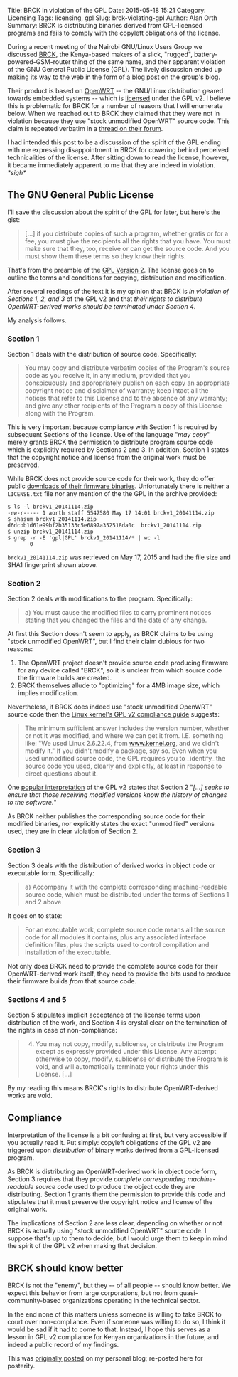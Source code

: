 Title: BRCK in violation of the GPL
Date: 2015-05-18 15:21
Category: Licensing
Tags: licensing, gpl
Slug: brck-violating-gpl
Author: Alan Orth
Summary: BRCK is distributing binaries derived from GPL-licensed programs and fails to comply with the copyleft obligations of the license.

During a recent meeting of the Nairobi GNU/Linux Users Group we discussed [BRCK](https://www.brck.com "BRCK | Rugged, Portable WiFi Hotspot & Battery Extender"), the Kenya-based makers of a slick, "rugged", battery-powered-GSM-router thing of the same name, and their apparent violation of the GNU General
Public License (GPL). The lively discussion ended up making its way to the web in the form of a [blog
post](https://nairobilug.or.ke/2015/05/meetup-may-2015.html) on the group's blog.

Their product is based on [OpenWRT](https://openwrt.org/) -- the GNU/Linux distribution geared towards embedded systems -- which is [licensed](http://wiki.openwrt.org/about/license) under the GPL v2. I believe this is problematic for BRCK for a number of reasons that I will enumerate below. When we reached out to BRCK they claimed that they were not in violation because they use "stock unmodified OpenWRT" source code. This claim is repeated verbatim in a [thread on their forum](http://forums.brck.com/t/where-is-the-openwrt-fork-source-at/482/8).

I had intended this post to be a discussion of the spirit of the GPL ending with me expressing disappointment in BRCK for cowering behind perceived technicalities of the license. After sitting down to read the license, however, it became immediately apparent to me that they are indeed in violation. *\*sigh\**

## The GNU General Public License

I'll save the discussion about the spirit of the GPL for later, but here's the gist:

> [...] if you distribute copies of such a program, whether gratis or
> for a fee, you must give the recipients all the rights that you have.
> You must make sure that they, too, receive or can get the source code.
> And you must show them these terms so they know their rights.

That's from the preamble of the [GPL Version 2](https://www.gnu.org/licenses/gpl2.txt). The license goes on to outline the terms and conditions for copying, distribution and modification.

After several readings of the text it is my opinion that BRCK is *in violation of Sections 1, 2, and 3* of the GPL v2 and that *their rights to distribute OpenWRT-derived works should be terminated under Section 4*.

My analysis follows.

### Section 1

Section 1 deals with the distribution of source code. Specifically:

> You may copy and distribute verbatim copies of the Program's source
> code as you receive it, in any medium, provided that you conspicuously
> and appropriately publish on each copy an appropriate copyright notice
> and disclaimer of warranty; keep intact all the notices that refer to
> this License and to the absence of any warranty; and give any other
> recipients of the Program a copy of this License along with the
> Program.

This is very important because compliance with Section 1 is required by subsequent Sections of the license. Use of the language "*may copy*" merely grants BRCK the permission to distribute program source code which is explicitly required by Sections 2 and 3. In addition, Section 1 states that the copyright notice and license from the original work must be preserved.

While BRCK does not provide source code for their work, they do offer public [downloads of their firmware binaries](https://www.brck.com/firmware/). Unfortunately there is neither a `LICENSE.txt` file nor any mention of the the GPL in the archive provided:

    $ ls -l brckv1_20141114.zip
    -rw-r----- 1 aorth staff 5547580 May 17 14:01 brckv1_20141114.zip
    $ shasum brckv1_20141114.zip
    d6dcbb1d61e99bf2b35133c5e6897a352518da0c  brckv1_20141114.zip
    $ unzip brckv1_20141114.zip
    $ grep -r -E 'gpl|GPL' brckv1_20141114/* | wc -l
           0

`brckv1_20141114.zip` was retrieved on May 17, 2015 and had the file size and SHA1 fingerprint shown above.

### Section 2

Section 2 deals with modifications to the program. Specifically:

> a) You must cause the modified files to carry prominent notices
> stating that you changed the files and the date of any change.

At first this Section doesn't seem to apply, as BRCK claims to be using "stock unmodified OpenWRT", but I find their claim dubious for two reasons:

1.  The OpenWRT project doesn't provide source code producing firmware for any device called "BRCK", so it is unclear from which source code the firmware builds are created.
2.  BRCK themselves allude to "optimizing" for a 4MB image size, which implies modification.

Nevertheless, if BRCK does indeed use "stock unmodified OpenWRT" source code then the [Linux kernel's GPL v2 compliance guide](https://www.kernel.org/doc/pending/gplv2-howto.html) suggests:

> The minimum sufficient answer includes the version number, whether or
> not it was modified, and where we can get it from. I.E. something
> like: "We used Linux 2.6.22.4, from www.kernel.org, and we didn't
> modify it." If you didn't modify a package, say so. Even when you used
> unmodified source code, the GPL requires you to \_identify\_ the
> source code you used, clearly and explicitly, at least in response to
> direct questions about it.

One [popular interpretation](https://copyleft.org/guide/comprehensive-gpl-guidech6.html) of the GPL v2 states that Section 2 "*[...] seeks to ensure that those receiving modified versions know the history of changes to the software.*"

As BRCK neither publishes the corresponding source code for their modified binaries, nor explicitly states the exact "unmodified" versions used, they are in clear violation of Section 2.

### Section 3

Section 3 deals with the distribution of derived works in object code or executable form. Specifically:

> a) Accompany it with the complete corresponding machine-readable
> source code, which must be distributed under the terms of Sections 1
> and 2 above

It goes on to state:

> For an executable work, complete source code means all the source code
> for all modules it contains, plus any associated interface definition
> files, plus the scripts used to control compilation and installation
> of the executable.

Not only does BRCK need to provide the complete source code for their OpenWRT-derived work itself, they need to provide the bits used to produce their firmware builds *from* that source code.

### Sections 4 and 5

Section 5 stipulates implicit acceptance of the license terms upon distribution of the work, and Section 4 is crystal clear on the termination of the rights in case of non-compliance:

> 4. You may not copy, modify, sublicense, or distribute the Program
> except as expressly provided under this License. Any attempt otherwise
> to copy, modify, sublicense or distribute the Program is void, and
> will automatically terminate your rights under this License. [...]

By my reading this means BRCK's rights to distribute OpenWRT-derived works are void.

## Compliance

Interpretation of the license is a bit confusing at first, but very accessible if you actually read it. Put simply: copyleft obligations of the GPL v2 are triggered upon *distribution* of binary works derived from a GPL-licensed program.

As BRCK is distributing an OpenWRT-derived work in object code form, Section 3 requires that they provide *complete corresponding machine-readable source code* used to produce the object code they are distributing. Section 1 grants them the permission to provide this code and stipulates that it must preserve the copyright notice and license of the original work.

The implications of Section 2 are less clear, depending on whether or not BRCK is actually using "stock unmodified OpenWRT" source code. I suppose that's up to them to decide, but I would urge them to keep in mind the spirit of the GPL v2 when making that decision.

## BRCK should know better

BRCK is not the "enemy", but they -- of all people -- should know better. We expect this behavior from large corporations, but not from quasi-community-based organizations operating in the technical sector.

In the end none of this matters unless someone is willing to take BRCK to court over non-compliance. Even if someone was willing to do so, I think it would be sad if it had to come to that. Instead, I hope this serves as a lesson in GPL v2 compliance for Kenyan organizations in the future, and indeed a public record of my findings.

This was [originally posted](https://mjanja.ch/2015/05/brck-in-violation-of-the-gpl/) on my personal blog; re-posted here for posterity.
